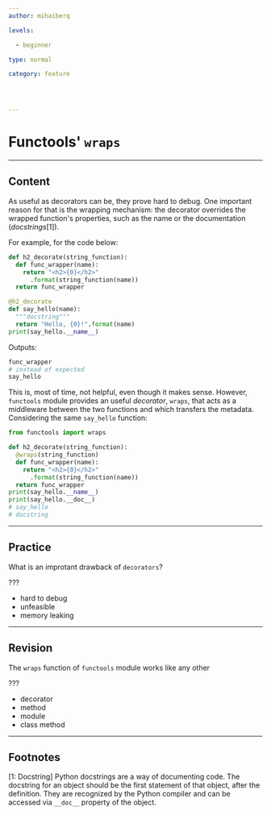 ```yaml
---
author: mihaiberq

levels:

  - beginner

type: normal

category: feature




---
```


# Functools' `wraps`

---
## Content

As useful as decorators can be, they prove hard to debug. One important reason for that is the wrapping mechanism: the decorator overrides the wrapped function's properties, such as the name or the documentation (*docstrings*[1]).   

For example, for the code below:
```python
def h2_decorate(string_function):
  def func_wrapper(name):
    return "<h2>{0}</h2>"
      .format(string_function(name))
  return func_wrapper

@h2_decorate
def say_hello(name):
  """docstring"""
  return "Hello, {0}!".format(name)
print(say_hello.__name__)
```
Outputs:
```python
func_wrapper
# instead of expected
say_hello
```
This is, most of time, not helpful, even though it makes sense. However, `functools` module provides an useful *decorator*, `wraps`, that acts as a middleware between the two functions and which transfers the metadata. Considering the same `say_hello` function:
```python
from functools import wraps

def h2_decorate(string_function):
  @wraps(string_function)
  def func_wrapper(name):
    return "<h2>{0}</h2>"
      .format(string_function(name))
  return func_wrapper
print(say_hello.__name__)
print(say_hello.__doc__)
# say_hello
# docstring
```

---
## Practice

What is an improtant drawback of `decorators`?

???

* hard to debug
* unfeasible
* memory leaking

---
## Revision

The `wraps` function of `functools` module works like any other

???


* decorator
* method
* module
* class method

---
## Footnotes
[1: Docstring]
Python docstrings are a way of documenting code. The docstring for an object should be the first statement of that object, after the definition. They are recognized by the Python compiler and can be accessed via `__doc__` property of the object.
